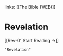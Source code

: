 links: [[The Bible (WEB)]]
# Revelation

[[Rev-01|Start Reading →]]

```query 2021-09-27 15:56
"Revelation"
```